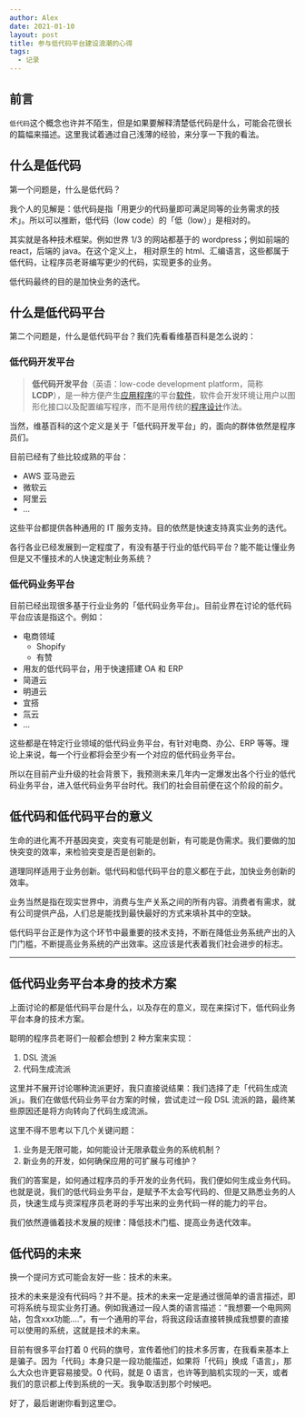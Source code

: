 ```yaml
---
author: Alex
date: 2021-01-10
layout: post
title: 参与低代码平台建设浪潮的心得
tags:
  - 记录
---
```


## 前言

`低代码`这个概念也许并不陌生，但是如果要解释清楚低代码是什么，可能会花很长的篇幅来描述。这里我试着通过自己浅薄的经验，来分享一下我的看法。

## 什么是低代码

第一个问题是，什么是低代码？

我个人的见解是：低代码是指「用更少的代码量即可满足同等的业务需求的技术」。所以可以推断，低代码（low code）的「低（low）」是相对的。

其实就是各种技术框架。例如世界 1/3 的网站都基于的 wordpress；例如前端的 react，后端的 java。在这个定义上， 相对原生的 html、汇编语言，这些都属于低代码，让程序员老哥编写更少的代码，实现更多的业务。

低代码最终的目的是加快业务的迭代。

## 什么是低代码平台

第二个问题是，什么是低代码平台？我们先看看维基百科是怎么说的：

### 低代码开发平台

> **低代码开发平台**（英语：low-code development platform，简称**LCDP**），是一种方便产生[应用程序](https://zh.wikipedia.org/wiki/应用程序)的平台[软件](https://zh.wikipedia.org/wiki/软件)，软件会开发环境让用户以图形化接口以及配置编写程序，而不是用传统的[程序设计](https://zh.wikipedia.org/wiki/程序设计)作法。

当然，维基百科的这个定义是关于「低代码开发平台」的，面向的群体依然是程序员们。

目前已经有了些比较成熟的平台：

- AWS 亚马逊云
- 微软云
- 阿里云
- ...

这些平台都提供各种通用的 IT 服务支持。目的依然是快速支持真实业务的迭代。

各行各业已经发展到一定程度了，有没有基于行业的低代码平台？能不能让懂业务但是又不懂技术的人快速定制业务系统？

### 低代码业务平台

目前已经出现很多基于行业业务的「低代码业务平台」。目前业界在讨论的低代码平台应该是指这个。例如：

- 电商领域
  - Shopify
  - 有赞
- 用友的低代码平台，用于快速搭建 OA 和 ERP
- 简道云
- 明道云
- 宜搭
- 氚云
- ...

这些都是在特定行业领域的低代码业务平台，有针对电商、办公、ERP 等等。理论上来说，每一个行业都将会至少有一个对应的低代码业务平台。

所以在目前产业升级的社会背景下，我预测未来几年内一定爆发出各个行业的低代码业务平台，进入低代码业务平台时代。我们的社会目前便在这个阶段的前夕。

## 低代码和低代码平台的意义

生命的进化离不开基因突变，突变有可能是创新，有可能是伪需求。我们要做的加快突变的效率，来检验突变是否是创新的。

道理同样适用于业务创新。低代码和低代码平台的意义都在于此，加快业务创新的效率。

业务当然是指在现实世界中，消费与生产关系之间的所有内容。消费者有需求，就有公司提供产品，人们总是能找到最快最好的方式来填补其中的空缺。

低代码平台正是作为这个环节中最重要的技术支持，不断在降低业务系统产出的入门门槛，不断提高业务系统的产出效率。这应该是代表着我们社会进步的标志。

----

## 低代码业务平台本身的技术方案

上面讨论的都是低代码平台是什么，以及存在的意义，现在来探讨下，低代码业务平台本身的技术方案。

聪明的程序员老哥们一般都会想到 2 种方案来实现：

1. DSL 流派
2. 代码生成流派

这里并不展开讨论哪种流派更好，我只直接说结果：我们选择了走「代码生成流派」。我们在做低代码业务平台方案的时候，尝试走过一段 DSL 流派的路，最终某些原因还是将方向转向了代码生成流派。

这里不得不思考以下几个关键问题：

1. 业务是无限可能，如何能设计无限承载业务的系统机制？
2. 新业务的开发，如何确保应用的可扩展与可维护？

我们的答案是，如何通过程序员的手开发的业务代码，我们便如何生成业务代码。也就是说，我们的低代码业务平台，是赋予不太会写代码的、但是又熟悉业务的人员，快速生成与资深程序员老哥的手写出来的业务代码一样的能力的平台。

我们依然遵循着技术发展的规律：降低技术门槛、提高业务迭代效率。

## 低代码的未来

换一个提问方式可能会友好一些：技术的未来。

技术的未来是没有代码吗？并不是。技术的未来一定是通过很简单的语言描述，即可将系统与现实业务打通。例如我通过一段人类的语言描述：“我想要一个电网网站，包含xxx功能....”，有一个通用的平台，将我这段话直接转换成我想要的直接可以使用的系统，这就是技术的未来。

目前有很多平台打着 0 代码的旗号，宣传着他们的技术多厉害，在我看来基本上是骗子。因为「代码」本身只是一段功能描述，如果将「代码」换成「语言」，那么大众也许更容易接受。0 代码，就是 0 语言，也许等到脑机实现的一天，或者我们的意识都上传到系统的一天。我争取活到那个时候吧。

好了，最后谢谢你看到这里😊。